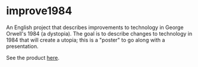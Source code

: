 # improve1984
An English project that describes improvements to technology in George Orwell's 1984 (a dystopia).
The goal is to describe changes to technology in 1984 that will create a utopia; this is a "poster" to go along with a presentation.

See the product <a target="_blank" href="alan-ma.github.io/improve1984">here</a>.
